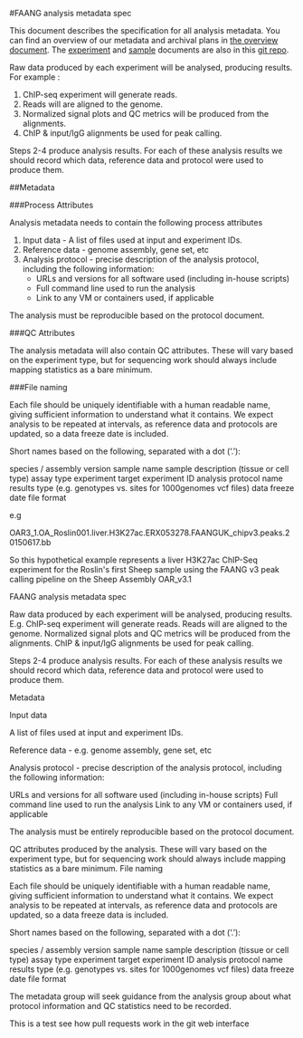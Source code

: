 #FAANG analysis metadata spec

This document describes the specification for all analysis metadata. You can find an overview of our metadata and archival plans in [the overview document](faang_metadata_overview.md). The [experiment](faang_experiment_metadata.md) and [sample](faang_sample_metadata.md) documents are also in this [git repo](https://github.com/FAANG/faang-metadata).

Raw data produced by each experiment will be analysed, producing results. For example :

1. ChIP-seq experiment will generate reads.
2. Reads will are aligned to the genome.
3. Normalized signal plots and QC metrics will be produced from the alignments. 
4. ChIP & input/IgG alignments be used for peak calling. 

Steps 2-4 produce analysis results. For each of these analysis results we should record which data, reference data and protocol were used to produce them. 

##Metadata

###Process Attributes

Analysis metadata needs to contain the following process attributes

1. Input data - A list of files used at input and experiment IDs.
2. Reference data - genome assembly, gene set, etc
3. Analysis protocol - precise description of the analysis protocol, including the following information:
 	* URLs and versions for all software used (including in-house scripts)
	* Full command line used to run the analysis
	* Link to any VM or containers used, if applicable

The analysis must be reproducible based on the protocol document. 

###QC Attributes

The analysis metadata will also contain QC attributes. These will vary based on the experiment type, but for sequencing work should always include mapping statistics as a bare minimum.

###File naming

Each file should be uniquely identifiable with a human readable name, giving sufficient information to understand what it contains. We expect analysis to be repeated at intervals, as reference data and protocols are updated, so a data freeze date is included.

Short names based on the following, separated with a dot (‘.’):

species / assembly version
sample name
sample description (tissue or cell type)
assay type
experiment target
experiment ID
analysis protocol name
results type (e.g. genotypes vs. sites for 1000genomes vcf files)
data freeze date
file format

e.g

OAR3_1.OA_Roslin001.liver.H3K27ac.ERX053278.FAANGUK_chipv3.peaks.20150617.bb

So this hypothetical example represents a liver H3K27ac ChIP-Seq experiment for the Roslin's first Sheep sample using the FAANG v3 peak calling pipeline on the Sheep Assembly OAR_v3.1

FAANG analysis metadata spec

Raw data produced by each experiment will be analysed, producing results. E.g. 
ChIP-seq experiment will generate reads.
Reads will are aligned to the genome.
Normalized signal plots and QC metrics will be produced from the alignments. 
ChIP & input/IgG alignments be used for peak calling. 

Steps 2-4 produce analysis results. For each of these analysis results we should record which data, reference data and protocol were used to produce them. 

Metadata

Input data

A list of files used at input and experiment IDs.

Reference data - e.g. genome assembly, gene set, etc

Analysis protocol - precise description of the analysis protocol, including the following information:

URLs and versions for all software used (including in-house scripts)
Full command line used to run the analysis
Link to any VM or containers used, if applicable

The analysis must be entirely reproducible based on the protocol document. 

QC attributes produced by the analysis. These will vary based on the experiment type, but for sequencing work should always include mapping statistics as a bare minimum.
File naming

Each file should be uniquely identifiable with a human readable name, giving sufficient information to understand what it contains. We expect analysis to be repeated at intervals, as reference data and protocols are updated, so a data freeze data is included.

Short names based on the following, separated with a dot (‘.’):

species / assembly version
sample name
sample description (tissue or cell type)
assay type
experiment target
experiment ID
analysis protocol name
results type (e.g. genotypes vs. sites for 1000genomes vcf files)
data freeze date
file format

The metadata group will seek guidance from the analysis group about what protocol information and QC statistics need to be recorded.

This is a test see how pull requests work in the git web interface
